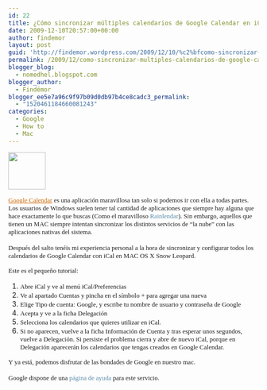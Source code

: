 ```yaml
---
id: 22
title: ¿Cómo sincronizar múltiples calendarios de Google Calendar en iCal de MAC OS X?
date: 2009-12-10T20:57:00+00:00
author: findemor
layout: post
guid: 'http://findemor.wordpress.com/2009/12/10/%c2%bfcomo-sincronizar-multiples-calendarios-de-google-calendar-en-ical-de-mac-os-x'
permalink: /2009/12/como-sincronizar-multiples-calendarios-de-google-calendar-en-ical-de-mac-os-x/
blogger_blog:
  - nomedhel.blogspot.com
blogger_author:
  - Findëmor
blogger_ee5e7a96c9f97b09d0db97b4ce8cadc3_permalink:
  - "1520461184660081243"
categories:
  - Google
  - How to
  - Mac
---
```

[<img class="alignleft" style="border: 0px initial initial;" src="http://www.google.com/apps/images/collaboration_docs.jpg" border="0" alt="" width="75" height="75" />](http://www.google.com/apps/images/collaboration_docs.jpg) <span style="color: #333333; line-height: 20px;"></span>

<div>
  <a style="color: #cc6600; text-decoration: underline;" href="http://www.google.com/calendar/"><span style="font-size: small;"><span style="font-family: georgia;">Google Calendar</span></span></a><span style="font-size: small;"><span style="font-family: georgia;"> es una aplicación maravillosa tan solo si podemos ir con ella a todas partes. Los usuarios de Windows suelen tener tal cantidad de aplicaciones que siempre hay alguna que hace exactamente lo que buscas (Como el maravilloso </span></span><a style="color: #5588aa; text-decoration: none;" href="http://www.rainlendar.net/cms/index.php"><span style="font-size: small;"><span style="font-family: georgia;">Rainlendar</span></span></a><span style="font-size: small;"><span style="font-family: georgia;">). Sin embargo, aquellos que tienen un MAC siempre intentan sincronizar los distintos servicios de &#8220;la nube&#8221; con las aplicaciones nativas del sistema.</span></span>
</div>

<div>
  <span style="font-size: small;"><span style="font-family: georgia;"><br /> </span></span>
</div>

<div>
  <span style="font-size: small;"><span style="font-family: georgia;">Después del salto tenéis mi experiencia personal a la hora de sincronizar y configurar todos los calendarios de Google Calendar con iCal en MAC OS X Snow Leopard.</span></span>
</div>

<div>
  <span style="font-size: small;"><span style="font-family: georgia;"><!--more--></span></span>
</div>

<span id="fullpost"><span style="color: #333333; line-height: 20px; font-size: 13px;"> </span></span>

<div>
  <span id="fullpost"><span style="font-size: small;"><span style="font-family: georgia;">Este es el pequeño tutorial:</span></span></span>
</div>

<div>
  <ol>
    <li>
      <span style="font-size: small;"><span style="font-family: georgia;">Abre iCal y ve al menú iCal/Preferencias</span></span>
    </li>
    <li>
      <span style="font-size: small;"><span style="font-family: georgia;">Ve al apartado Cuentas y pincha en el símbolo + para agregar una nueva</span></span>
    </li>
    <li>
      <span style="font-size: small;"><span style="font-family: georgia;">Elige Tipo de cuenta: Google, y escribe tu nombre de usuario y contraseña de Google</span></span>
    </li>
    <li>
      <span style="font-size: small;"><span style="font-family: georgia;">Acepta y ve a la ficha Delegación</span></span>
    </li>
    <li>
      <span style="font-size: small;"><span style="font-family: georgia;">Selecciona los calendarios que quieres utilizar en iCal.</span></span>
    </li>
    <li>
      <span style="font-size: small;"><span style="font-family: georgia;">Si no aparecen, vuelve a la ficha Información de Cuenta y tras esperar unos segundos, vuelve a Delegación. Si persiste el problema cierra y abre de nuevo iCal, porque en Delegación aparecerán los calendarios que tengas creados en Google Calendar.</span></span>
    </li>
  </ol>
  
  <div>
    <span style="font-size: small;"><span style="font-family: georgia;">Y ya está, podemos disfrutar de las bondades de Google en nuestro mac.</span></span>
  </div>
  
  <div>
    <span style="font-size: small;"><span style="font-family: georgia;"><br /> </span></span>
  </div>
  
  <div>
    <span style="font-size: small;"><span style="font-family: georgia;">Google dispone de una </span></span><a style="color: #5588aa; text-decoration: none;" href="http://www.google.com/support/calendar/bin/answer.py?answer=99358&&hl=en#ical"><span style="font-size: small;"><span style="font-family: georgia;">página de ayuda</span></span></a><span style="font-size: small;"><span style="font-family: georgia;"> para este servicio.</span></span>
  </div>
</div>
